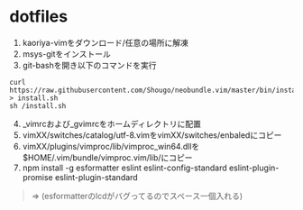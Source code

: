 # dotfiles

1. kaoriya-vimをダウンロード/任意の場所に解凍
2. msys-gitをインストール
3. git-bashを開き以下のコマンドを実行

  ```
  curl https://raw.githubusercontent.com/Shougo/neobundle.vim/master/bin/install.sh > install.sh
  sh /install.sh
  ```
4. _vimrcおよび_gvimrcをホームディレクトリに配置
5. vimXX/switches/catalog/utf-8.vimをvimXX/switches/enbaledにコピー
6. vimXX/plugins/vimproc/lib/vimproc_win64.dllを$HOME/.vim/bundle/vimproc.vim/lib/にコピー
7. npm install -g esformatter eslint eslint-config-standard eslint-plugin-promise eslint-plugin-standard
> => (esformatterのlcdがバグってるのでスペース一個入れる)
